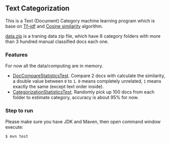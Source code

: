 ## Text Categorization

This is a Text (Document) Category machine learning program which is base on [Tf–idf](http://en.wikipedia.org/wiki/Tf%E2%80%93idf) and [Cosine similarity](http://en.wikipedia.org/wiki/Cosine_similarity) algorithm.

[data.zip](data/data.zip) is a traning data zip file, which have 8 category folders with more than 3 hundred manual classified docs each one.  

### Features

For now all the data/computing are in memory.

* [DocCompareStatisticsTest](test/io/github/atealxt/nlp/analysis/statistics/DocCompareStatisticsTest.java).
  Compare 2 docs with calculate the similarity, a double value between `0` to `1`. `0` means completely unrelated, `1` means exactly the same (except text order inside). 
* [CategorizationStatisticsTest](test/io/github/atealxt/nlp/analysis/statistics/CategorizationStatisticsTest.java).
  Randomly pick up 100 docs from each folder to estimate category, accuracy is about 95% for now.

### Step to run

Please make sure you have JDK and Maven, then open command window execute:

```
$ mvn test
```
